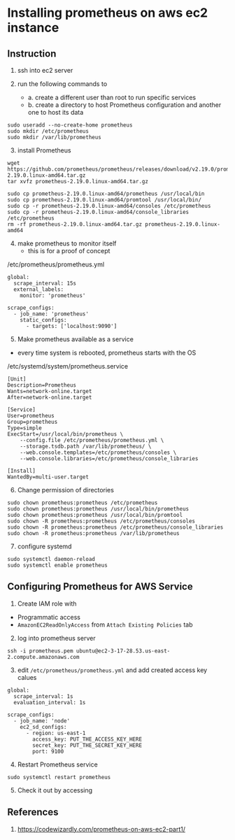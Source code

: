 # Installing prometheus on aws ec2 instance

## Instruction

1. ssh into ec2 server

2. run the following commands to
    - a. create a different user than root to run specific services
    - b. create a directory to host Prometheus configuration and another one to host its data

```
sudo useradd --no-create-home prometheus
sudo mkdir /etc/prometheus
sudo mkdir /var/lib/prometheus
```

3. install Prometheus

```
wget https://github.com/prometheus/prometheus/releases/download/v2.19.0/prometheus-2.19.0.linux-amd64.tar.gz
tar xvfz prometheus-2.19.0.linux-amd64.tar.gz

sudo cp prometheus-2.19.0.linux-amd64/prometheus /usr/local/bin
sudo cp prometheus-2.19.0.linux-amd64/promtool /usr/local/bin/
sudo cp -r prometheus-2.19.0.linux-amd64/consoles /etc/prometheus
sudo cp -r prometheus-2.19.0.linux-amd64/console_libraries /etc/prometheus
rm -rf prometheus-2.19.0.linux-amd64.tar.gz prometheus-2.19.0.linux-amd64
```

4. make prometheus to monitor itself
    - this is for a proof of concept

/etc/prometheus/prometheus.yml
```
global:
  scrape_interval: 15s
  external_labels:
    monitor: 'prometheus'

scrape_configs:
  - job_name: 'prometheus'
    static_configs:
      - targets: ['localhost:9090']
```

5. Make prometheus available as a service
  - every time system is rebooted, prometheus starts with the OS

/etc/systemd/system/prometheus.service
```
[Unit]
Description=Prometheus
Wants=network-online.target
After=network-online.target

[Service]
User=prometheus
Group=prometheus
Type=simple
ExecStart=/usr/local/bin/prometheus \
    --config.file /etc/prometheus/prometheus.yml \
    --storage.tsdb.path /var/lib/prometheus/ \
    --web.console.templates=/etc/prometheus/consoles \
    --web.console.libraries=/etc/prometheus/console_libraries

[Install]
WantedBy=multi-user.target
```

6. Change permission of directories

```
sudo chown prometheus:prometheus /etc/prometheus
sudo chown prometheus:prometheus /usr/local/bin/prometheus
sudo chown prometheus:prometheus /usr/local/bin/promtool
sudo chown -R prometheus:prometheus /etc/prometheus/consoles
sudo chown -R prometheus:prometheus /etc/prometheus/console_libraries
sudo chown -R prometheus:prometheus /var/lib/prometheus

```

7. configure systemd

```
sudo systemctl daemon-reload
sudo systemctl enable prometheus
```

## Configuring Prometheus for AWS Service

1. Create IAM role with 
  - Programmatic access
  - `AmazonEC2ReadOnlyAccess` from `Attach Existing Policies` tab

2. log into prometheus server

```
ssh -i prometheus.pem ubuntu@ec2-3-17-28.53.us-east-2.compute.amazonaws.com
```

3. edit `/etc/prometheus/prometheus.yml` and add created access key calues


```
global:
  scrape_interval: 1s
  evaluation_interval: 1s

scrape_configs:
  - job_name: 'node'
    ec2_sd_configs:
      - region: us-east-1
        access_key: PUT_THE_ACCESS_KEY_HERE
        secret_key: PUT_THE_SECRET_KEY_HERE
        port: 9100
```

4. Restart Prometheus service

```
sudo systemctl restart prometheus
```

5. Check it out by accessing 


## References

1. https://codewizardly.com/prometheus-on-aws-ec2-part1/